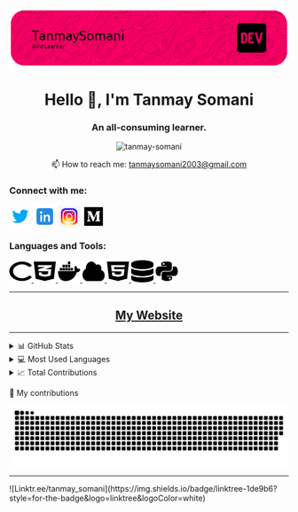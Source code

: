 ![Tanmay Somani](/your-header-image-name.png "Font banner")
<h1 align="center">Hello 👋, I'm Tanmay Somani</h1>
<h3 align="center">An all-consuming learner.</h3>
<p align="center"> <img src="https://komarev.com/ghpvc/?username=tanmay-somani&label=Profile%20views&color=800000&style=flat" alt="tanmay-somani" /> </p>
<p align="center"></p>
<p align="center">📫 How to reach me: <a href="mailto:tanmaysomani2003@gmail.com">tanmaysomani2003@gmail.com</a></p>

<h3 align="left">Connect with me:</h3>
<p align="left">
  <a href="https://twitter.com/tsva0" target="blank"><img align="center" src="images/icons8-twitter.gif" alt="tsva0" height="40" width="40" /></a>
  <a href="https://linkedin.com/in/tcodes" target="blank"><img align="center" src="images/icons8-linkedin.svg" alt="tcodes" height="40" width="40" /></a>
  <a href="https://instagram.com/tanmay_threads.code" target="blank"><img align="center" src="images/icons8-instagram (1).gif" alt="tanmay_threads.code" height="40" width="40" /></a>
  <a href="https://medium.com/@tanmaysomani2003" target="blank"><img align="center" src="images/icons8-medium.gif" alt="@tanmay_somani" height="40" width="40" /></a>
</p>
<h3 align="left">Languages and Tools:</h3>
<p align="left">
  <a href="https://www.w3schools.com/cpp/" target="_blank" rel="noreferrer"> <img src="images/c-solid.svg" alt="cplusplus" width="40" height="40"/> </a>
  <a href="https://www.w3schools.com/css/" target="_blank" rel="noreferrer"> <img src="images/css3-alt.svg" alt="css3" width="40" height="40"/> </a>
  <a href="https://www.docker.com/" target="_blank" rel="noreferrer"> <img src="images/docker.svg" alt="docker" width="40" height="40"/> </a>
  <a href="https://cloud.google.com" target="_blank" rel="noreferrer"> <img src="images/cloud-solid.svg" alt="gcp" width="40" height="40"/> </a>
  <a href="https://www.w3.org/html/" target="_blank" rel="noreferrer"> <img src="images/html5.svg" alt="html5" width="40" height="40"/> </a>
  <a href="https://www.mysql.com/" target="_blank" rel="noreferrer"> <img src="images/database-solid.svg" alt="mysql" width="40" height="40"/> </a>
  <a href="https://www.python.org" target="_blank" rel="noreferrer"> <img src="images/python.svg" alt="python" width="40" height="40"/> </a>
</p>

<hr>
<h2 align="center"><a href="https://tanmay-somani.github.io">My Website</a></h2>
<hr>

<details>
  <summary>📊 GitHub Stats</summary>

  ![GitHub Stats](https://github-readme-stats.vercel.app/api?username=tanmay-somani&show_icons=true&locale=en&theme=monokai)
</details>

<details>
  <summary>💻 Most Used Languages</summary>

  ![Top Languages](https://github-readme-stats.vercel.app/api/top-langs/?username=tanmay-somani&layout=compact&theme=monokai)
</details>

<details>
  <summary>📈 Total Contributions</summary>

  ![Contributions](https://github-readme-streak-stats.herokuapp.com/?user=tanmay-somani&theme=monokai)
</details>

<!-- Other sections of my README.md -->
🐍 My contributions
<p align="center">
  <img src="https://github.com/Tanmay-Somani/Tanmay-Somani/blob/output/github-contribution-grid-snake.svg" alt="snake-animation"/>
</p>
<!--
Tanmay-Somani/Tanmay-Somani is a ✨ special ✨ repository because its `README.md` (this file) appears on your GitHub profile.
You can click the Preview link to take a look at your changes.
-->
<hr>
<!--sorry-->
![Linktr.ee/tanmay_somani](https://img.shields.io/badge/linktree-1de9b6?style=for-the-badge&logo=linktree&logoColor=white)

